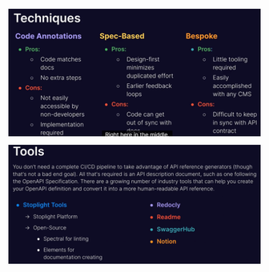 ![](attachments/Pasted%20image%2020250714200427.png)

![](attachments/Pasted%20image%2020250714200452.png)
